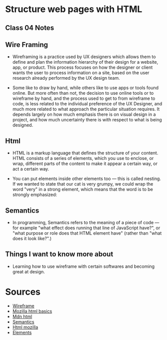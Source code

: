 # Structure web pages with HTML

## Class 04 Notes

## Wire Framing

- Wireframing is a practice used by UX designers which allows them to define and plan the information hierarchy of their design for a website, app, or product. This process focuses on how the designer or client wants the user to process information on a site, based on the user research already performed by the UX design team.

- Some like to draw by hand, while others like to use apps or tools found online. But more often than not, the decision to use online tools or to wireframe by hand, and the process used to get to from wireframe to code, is less related to the individual preference of the UX Designer, and much more related to what approach the particular situation requires. It depends largely on how much emphasis there is on visual design in a project, and how much uncertainty there is with respect to what is being designed.

## Html 

- HTML is a markup language that defines the structure of your content. HTML consists of a series of elements, which you use to enclose, or wrap, different parts of the content to make it appear a certain way, or act a certain way. 

- You can put elements inside other elements too — this is called nesting. If we wanted to state that our cat is very grumpy, we could wrap the word "very" in a strong element, which means that the word is to be strongly emphasized:

## Semantics

- In programming, Semantics refers to the meaning of a piece of code — for example "what effect does running that line of JavaScript have?", or "what purpose or role does that HTML element have" (rather than "what does it look like?".)

## Things I want to know more about

- Learning how to use wireframe with certain softwares and becoming great at design.

# Sources
- [Wireframe](https://careerfoundry.com/en/blog/ux-design/how-to-create-your-first-wireframe/)
- [Mozilla html basics](https://developer.mozilla.org/en-US/docs/Learn/Getting_started_with_the_web/HTML_basics)
- [Mdn html](https://developer.mozilla.org/en-US/docs/Learn/Getting_started_with_the_web/HTML_basics)
- [Semantics](https://developer.mozilla.org/en-US/docs/Glossary/Semantics)
- [Html mozilla](https://developer.mozilla.org/en-US/docs/Web/HTML)
- [Elements](https://developer.mozilla.org/en-US/docs/Web/HTML/Element)